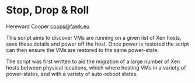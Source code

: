 Stop, Drop & Roll
=================

Hereward Cooper <coops@fawk.eu>

This script aims to discover VMs are running on a given list
of Xen hosts, save these details and power off the host. Once
power is restored the script can then ensure the VMs are restored
to the same power-state.

The script was first written to aid the migration of a large number
of Xen hosts between physical locations, which where hosting VMs in
a variety of power-states, and with a variety of auto-reboot states.
